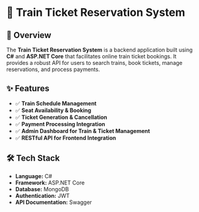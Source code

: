# 🚆 Train Ticket Reservation System  

## 📌 Overview  
The **Train Ticket Reservation System** is a backend application built using **C#** and **ASP.NET Core** that facilitates online train ticket bookings. It provides a robust API for users to search trains, book tickets, manage reservations, and process payments.  

## ✨ Features    
- ✅ **Train Schedule Management**  
- ✅ **Seat Availability & Booking**  
- ✅ **Ticket Generation & Cancellation**  
- ✅ **Payment Processing Integration**  
- ✅ **Admin Dashboard for Train & Ticket Management**  
- ✅ **RESTful API for Frontend Integration**  

## 🛠️ Tech Stack  
- **Language:** C#  
- **Framework:** ASP.NET Core  
- **Database:** MongoDB
- **Authentication:** JWT  
- **API Documentation:** Swagger 
